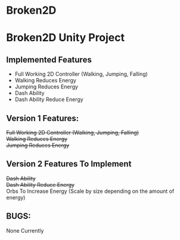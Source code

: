# Broken2D
# Broken2D Unity Project

## Implemented Features
* Full Working 2D Controller (Walking, Jumping, Falling)
* Walking Reduces Energy
* Jumping Reduces Energy
* Dash Ability
* Dash Ability Reduce Energy

## Version 1 Features:
~~Full Working 2D Controller (Walking, Jumping, Falling)~~\
~~Walking Reduces Energy~~\
~~Jumping Reduces Energy~~

## Version 2 Features To Implement
~~Dash Ability~~\
~~Dash Ability Reduce Energy~~\
Orbs To Increase Energy (Scale by size depending on the amount of energy)


## BUGS:
None Currently